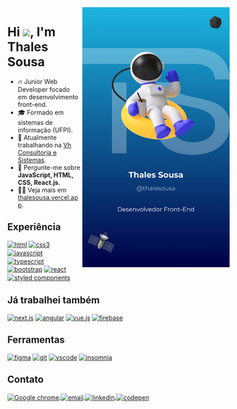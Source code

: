 <img align="right" style="margin-left: 5px;" height="590rem" src="./.github/card.png"/>
<h1 align="left">Hi <img src="https://raw.githubusercontent.com/kaueMarques/kaueMarques/master/hi.gif" height="30px">, I'm Thales Sousa</h1>


- 🔥 Junior Web Developer focado em desenvolvimento front-end.
- 🎓 Formado em sistemas de informação (UFPI).
- 🔭 Atualmente trabalhando na [Vh Consultoria e Sistemas](https://vh.com.br/).
- 💬 Pergunte-me sobre **JavaScript, HTML, CSS, React.js.**
- 👨‍💻 Veja mais em [thalesousa.vercel.app](https://thalesousa.vercel.app).

## Experiência

<a href="#"><img align="center" src="https://img.shields.io/badge/-html-05122A?style=flat&logo=html5" alt="html" title="html"/></a>
<a href="#"><img align="center" src="https://img.shields.io/badge/-css-05122A?style=flat&logo=css3&logoColor=1572B7" alt="css3" title="css3"/></a>
<a href="#"><img align="center" src="https://img.shields.io/badge/-javascript-05122A?style=flat&logo=javascript" alt="javascript" title="javascript"/></a>
<a href="#"><img align="center" src="https://img.shields.io/badge/-typescript-05122A?style=flat&logo=typescript" alt="typescript" title="typescript"/></a>
<a href="#"><img align="center" src="https://img.shields.io/badge/-bootstrap-05122A?style=flat&logo=bootstrap" alt="bootstrap" title="bootstrap"/></a>
<a href="#"><img align="center" src="https://img.shields.io/badge/-react-05122A?style=flat&logo=react" alt="react" title="react"/></a>
<a href="#"><img align="center" src="https://img.shields.io/badge/-styled components-05122A?style=flat&logo=styled-components" alt="styled components" title="styled components"/></a>


## Já trabalhei também

<a href="#"><img align="center" src="https://img.shields.io/badge/-next.js-05122A?style=flat&logo=next.js" alt="next.js" title="next.js"/></a>
<a href="#"><img align="center" src="https://img.shields.io/badge/-angular-05122A?style=flat&logo=angular&logoColor=DD0031" alt="angular" title="angular"/></a>
<a href="#"><img align="center" src="https://img.shields.io/badge/-vue.js-05122A?style=flat&logo=vue.js" alt="vue.js" title="vue.js"/></a>
<a href="#"><img align="center" src="https://img.shields.io/badge/-firebase-05122A?style=flat&logo=firebase" alt="firebase" title="firebase"/></a>


## Ferramentas

<a href="#"><img align="center" src="https://img.shields.io/badge/-figma-05122A?style=flat&logo=figma&logoColor=CC3657" alt="figma" title="figma"/></a>
<a href="#"><img align="center" src="https://img.shields.io/badge/-git-05122A?style=flat&logo=git" alt="git" title="git"/></a>
<a href="#"><img align="center" src="https://img.shields.io/badge/-vscode-05122A?style=flat&logo=visual-studio-code&logoColor=1572B7" alt="vscode" title="vscode"/></a>
<a href="#"><img align="center" src="https://img.shields.io/badge/-insomnia-05122A?style=flat&logo=insomnia&logoColor=4000BF" alt="insomnia" title="insomnia"/></a>


## Contato

<a href="https://instagram.com/thalesousa" target="_blank">
 <img align="center" src="https://img.shields.io/badge/-thalesousa.vercel.app-05122A?style=flat&logo=vercel" alt="Google chrome" title="site"/>
</a>
<a href="mailto:thalestjsb@gmail.com" target="_blank">
  <img align="center" src="https://img.shields.io/badge/-thalestjsb@gmail.com-05122A?style=flat&logo=gmail" alt="email" title="e-mail"/>  
</a>
<a href="https://linkedin.com/in/thalesousa" target="_blank">
  <img align="center" src="https://img.shields.io/badge/-thalesousa-05122A?style=flat&logo=linkedin&logoColor=0A66C2" alt="linkedin" title="linkedin"/>
</a>
<a href="https://codepen.io/thalesousa" target="_blank">
  <img align="center" src="https://img.shields.io/badge/-thalesousa-05122A?style=flat&logo=codepen" alt="codepen" title="codepen"/>
</a>
